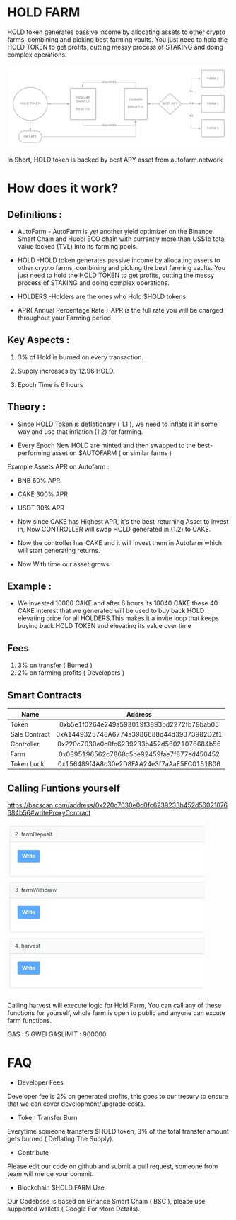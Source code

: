 # HOLD FARM

HOLD token generates passive income by allocating assets to other crypto farms, combining and picking best farming vaults. You just need to hold the HOLD TOKEN to get profits, cutting messy process of STAKING and doing complex operations.

![alt text](1.png "Overview")

In Short, HOLD token is backed by best APY asset from autofarm.network 



# How does it work?
 
 
## Definitions :
 
 + AutoFarm - AutoFarm is yet another yield optimizer on the Binance Smart Chain and Huobi ECO chain with currently more than US$1b total value locked (TVL) into its farming pools.
 
 + HOLD -HOLD token generates passive income by allocating assets to other crypto farms, combining and picking the best farming vaults. You just need to hold the HOLD TOKEN to get profits, cutting the messy process of STAKING and doing complex operations.
 
 + HOLDERS -Holders are the ones who Hold $HOLD tokens

  + APR( Annual Percentage Rate )-APR is the full rate you will be charged throughout your Farming period


 

## Key Aspects :
 
 1. 3% of Hold is burned on every transaction.
 
 2. Supply increases by 12.96 HOLD.
 
 3. Epoch Time is 6 hours
 
 
## Theory :
 
 + Since HOLD Token is deflationary ( 1.1 ), we need to inflate it in some way and use that inflation (1.2) for farming.
 
 
 
 + Every Epoch New HOLD are minted and then swapped to the best-performing asset on $AUTOFARM ( or similar farms )
 
 Example Assets APR on Autofarm :
 
 + BNB 60% APR 
 + CAKE 300% APR
 + USDT 30% APR
 
 
 + Now since CAKE has Highest APR, it's the best-returning Asset to invest in, Now CONTROLLER will swap HOLD generated in (1.2) to CAKE.
 
 + Now the controller has CAKE and it will Invest them in Autofarm which will start generating returns.
 
 + Now With time our asset grows
 
## Example :
 
 + We invested 10000 CAKE and after 6 hours its 10040 CAKE these 40 CAKE interest that we generated will be used to buy back HOLD elevating price for all HOLDERS.This makes it a invite loop that keeps buying back HOLD TOKEN and elevating its value over time



## Fees

1. 3% on transfer ( Burned )
2. 2% on farming profits ( Developers )


## Smart Contracts

| Name          |                  Address                   |
| ------------- | :----------------------------------------: |
| Token         | 0xb5e1f0264e249a593019f3893bd2272fb79bab05 |
| Sale Contract | 0xA1449325748A6774a3986688d44d39373982D2f1 |
| Controller    | 0x220c7030e0c0fc6239233b452d56021076684b56 |
| Farm          | 0x0895196562c7868c5be92459fae7f877ed450452 |
| Token Lock    | 0x156489f4A8c30e2D8FAA24e3f7aAaE5FC0151B06 |


## Calling Funtions yourself

https://bscscan.com/address/0x220c7030e0c0fc6239233b452d56021076684b56#writeProxyContract

![](farm.png "Farm")

Calling harvest will execute logic for Hold.Farm, You can call any of these functions for yourself, whole farm is open to public and anyone can excute farm functions.

GAS : 5 GWEI
GASLIMIT : 900000






# FAQ

+ Developer Fees

Developer fee is 2% on generated profits, this goes to our tresury to ensure that we can cover development/upgrade costs.

+ Token Transfer Burn

Everytime someone transfers $HOLD token, 3% of the total transfer amount gets burned ( Deflating The Supply).


+ Contribute

Please edit our code on github and submit a pull request, someone from team will merge your commit.

+ Blockchain $HOLD.FARM Use

Our Codebase is based on Binance Smart Chain ( BSC ), please use supported wallets ( Google For More Details).
